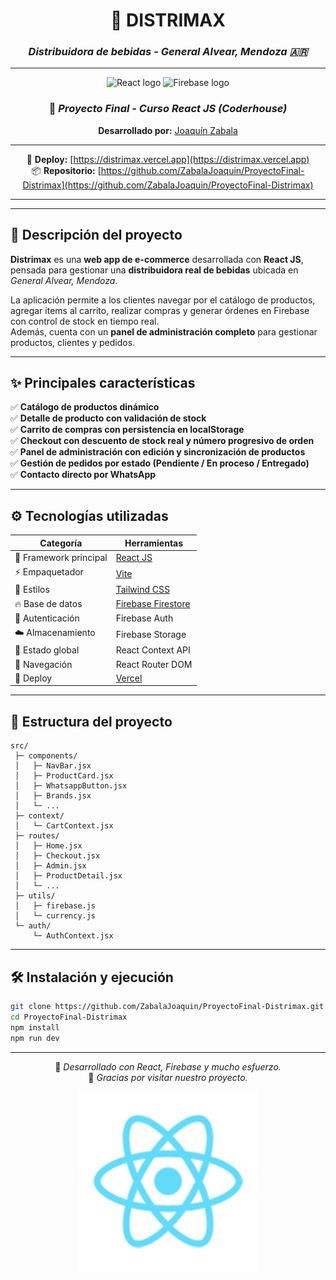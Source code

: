 <div align="center">

# 🥂 **DISTRIMAX**
### *Distribuidora de bebidas - General Alvear, Mendoza 🇦🇷*

---

<img src="https://upload.wikimedia.org/wikipedia/commons/a/a7/React-icon.svg" width="80" alt="React logo" />
<img src="https://firebase.google.com/static/images/brand-guidelines/logo-logomark.png" width="70" alt="Firebase logo" />

### 🚀 *Proyecto Final - Curso React JS (Coderhouse)*

**Desarrollado por:** [Joaquín Zabala](https://github.com/ZabalaJoaquin)  

---

🎯 **Deploy:** [https://distrimax.vercel.app](https://distrimax.vercel.app)  
📦 **Repositorio:** [https://github.com/ZabalaJoaquin/ProyectoFinal-Distrimax](https://github.com/ZabalaJoaquin/ProyectoFinal-Distrimax)

---

</div>

---

## 🧾 **Descripción del proyecto**

**Distrimax** es una **web app de e-commerce** desarrollada con **React JS**, pensada para gestionar una **distribuidora real de bebidas** ubicada en *General Alvear, Mendoza*.  

La aplicación permite a los clientes navegar por el catálogo de productos, agregar ítems al carrito, realizar compras y generar órdenes en Firebase con control de stock en tiempo real.  
Además, cuenta con un **panel de administración completo** para gestionar productos, clientes y pedidos.

---

## ✨ **Principales características**

✅ **Catálogo de productos dinámico**  
✅ **Detalle de producto con validación de stock**  
✅ **Carrito de compras con persistencia en localStorage**  
✅ **Checkout con descuento de stock real y número progresivo de orden**  
✅ **Panel de administración con edición y sincronización de productos**  
✅ **Gestión de pedidos por estado (Pendiente / En proceso / Entregado)**  
✅ **Contacto directo por WhatsApp**  

---

## ⚙️ **Tecnologías utilizadas**

| Categoría | Herramientas |
|------------|---------------|
| 🧩 Framework principal | [React JS](https://reactjs.org/) |
| ⚡ Empaquetador | [Vite](https://vitejs.dev/) |
| 🎨 Estilos | [Tailwind CSS](https://tailwindcss.com/) |
| 🔥 Base de datos | [Firebase Firestore](https://firebase.google.com/docs/firestore) |
| 🔐 Autenticación | Firebase Auth |
| ☁️ Almacenamiento | Firebase Storage |
| 🧠 Estado global | React Context API |
| 🧭 Navegación | React Router DOM |
| 🚀 Deploy | [Vercel](https://vercel.com) |

---

## 🧱 **Estructura del proyecto**

```
src/
 ├─ components/
 │   ├─ NavBar.jsx
 │   ├─ ProductCard.jsx
 │   ├─ WhatsappButton.jsx
 │   ├─ Brands.jsx
 │   └─ ...
 ├─ context/
 │   └─ CartContext.jsx
 ├─ routes/
 │   ├─ Home.jsx
 │   ├─ Checkout.jsx
 │   ├─ Admin.jsx
 │   ├─ ProductDetail.jsx
 │   └─ ...
 ├─ utils/
 │   ├─ firebase.js
 │   └─ currency.js
 └─ auth/
     └─ AuthContext.jsx
```

---

## 🛠️ **Instalación y ejecución**

```bash
git clone https://github.com/ZabalaJoaquin/ProyectoFinal-Distrimax.git
cd ProyectoFinal-Distrimax
npm install
npm run dev
```

---

<div align="center">

🩵 *Desarrollado con React, Firebase y mucho esfuerzo.*  
🚀 *Gracias por visitar nuestro proyecto.*

![React Banner](https://raw.githubusercontent.com/github/explore/main/topics/react/react.png)

</div>


